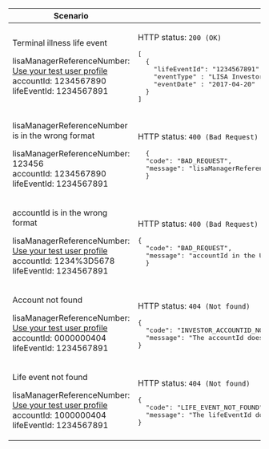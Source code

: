 <table>
  <col width="40%">
  <col width="60%">
  <thead>
    <tr>
      <th>Scenario</th>
      <th>Response</th>
    </tr>
  </thead>
  <tbody>
    <tr>
      <td>
        <p>Terminal illness life event</p>
        <p class="code--block">
          lisaManagerReferenceNumber: <a href="#testing">Use your test user profile</a><br>
          accountId: 1234567890<br>
          lifeEventId: 1234567891
        </p>
      </td>
      <td>
        <p>HTTP status: <code class="code--slim">200 (OK)</code></p>
<pre class="code--block">
[
  {
    "lifeEventId": "1234567891",
    "eventType" : "LISA Investor Terminal Ill Health",
    "eventDate" : "2017-04-20"
  }
]
</pre>
      </td>
    </tr>
    <tr>
      <td>
        <p>lisaManagerReferenceNumber is in the wrong format</p>
        <p class="code--block">
          lisaManagerReferenceNumber: 123456<br>
          accountId: 1234567890<br>
          lifeEventId: 1234567891
        </p>
      </td>
      <td>
        <p>HTTP status: <code class="code--slim">400 (Bad Request)</code></p>
<pre class="code--block">
  {
  "code": "BAD_REQUEST",
  "message": "lisaManagerReferenceNumber in the URL is in the wrong format"
  }
</pre>
        </td>
    </tr>
    <tr>
        <td>
          <p>accountId is in the wrong format</p>
          <p class="code--block">
            lisaManagerReferenceNumber: <a href="#testing">Use your test user profile</a><br>
            accountId: 1234%3D5678<br>
            lifeEventId: 1234567891
          </p>
        </td>
        <td>
          <p>HTTP status: <code class="code--slim">400 (Bad Request)</code></p>
<pre class="code--block">
{
  "code": "BAD_REQUEST",
  "message": "accountId in the URL is in the wrong format"
  }
</pre>
        </td>
    </tr>
    <tr>
      <td>
        <p>Account not found</p>
        <p class="code--block">
          lisaManagerReferenceNumber: <a href="#testing">Use your test user profile</a><br>
          accountId: 0000000404<br>
          lifeEventId: 1234567891
        </p>
      </td>
      <td>
        <p>HTTP status: <code class="code--slim">404 (Not found)</code></p>
<pre class="code--block">
{
  "code": "INVESTOR_ACCOUNTID_NOT_FOUND",
  "message": "The accountId does not match HMRC’s records"
}
</pre>
      </td>
    </tr>
    <tr>
      <td>
        <p>Life event not found</p>
        <p class="code--block">
          lisaManagerReferenceNumber: <a href="#testing">Use your test user profile</a><br>
          accountId: 1000000404<br>
          lifeEventId: 1234567891
        </p>
      </td>
      <td>
        <p>HTTP status: <code class="code--slim">404 (Not found)</code></p>
<pre class="code--block">
{
  "code": "LIFE_EVENT_NOT_FOUND",
  "message": "The lifeEventId does not match HMRC’s records"
}
</pre>
      </td>
    </tr>
  </tbody>
</table>
